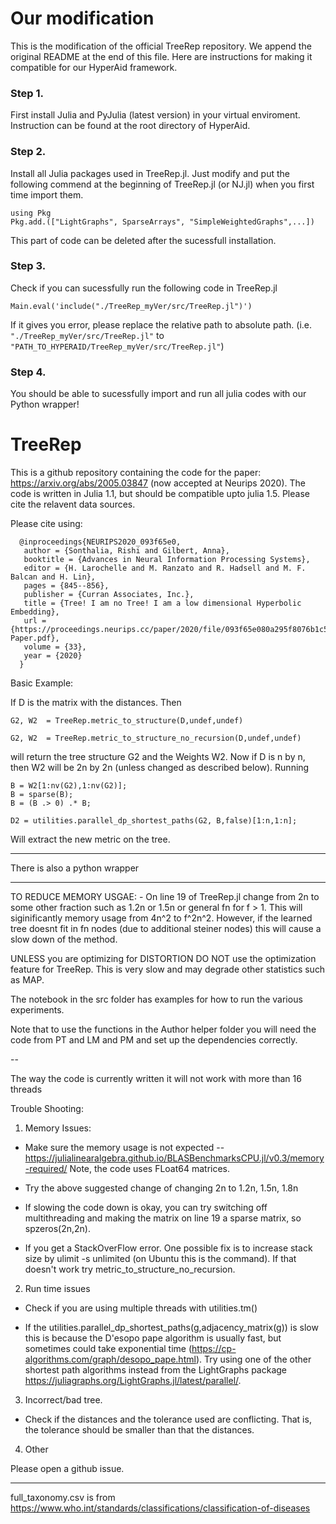 # Our modification
This is the modification of the official TreeRep repository. We append the original README at the end of this file. Here are instructions for making it compatible for our HyperAid framework.

### Step 1.
First install Julia and PyJulia (latest version) in your virtual enviroment. Instruction can be found at the root directory of HyperAid.

### Step 2.
Install all Julia packages used in TreeRep.jl. Just modify and put the following commend at the beginning of TreeRep.jl (or NJ.jl) when you first time import them.

```
using Pkg
Pkg.add.(["LightGraphs", SparseArrays", "SimpleWeightedGraphs",...])
```
This part of code can be deleted after the sucessfull installation. 

### Step 3.
Check if you can sucessfully run the following code in TreeRep.jl
```
Main.eval('include("./TreeRep_myVer/src/TreeRep.jl")')
```
If it gives you error, please replace the relative path to absolute path. (i.e. `"./TreeRep_myVer/src/TreeRep.jl"` to `"PATH_TO_HYPERAID/TreeRep_myVer/src/TreeRep.jl"`)

### Step 4.
You should be able to sucessfully import and run all julia codes with our Python wrapper! 

# TreeRep
This is a github repository containing the code for the paper: https://arxiv.org/abs/2005.03847 (now accepted at Neurips 2020). The code is written in Julia 1.1, but should be compatible upto julia 1.5. Please cite the relavent data sources. 

Please cite using:

      @inproceedings{NEURIPS2020_093f65e0,
       author = {Sonthalia, Rishi and Gilbert, Anna},
       booktitle = {Advances in Neural Information Processing Systems},
       editor = {H. Larochelle and M. Ranzato and R. Hadsell and M. F. Balcan and H. Lin},
       pages = {845--856},
       publisher = {Curran Associates, Inc.},
       title = {Tree! I am no Tree! I am a low dimensional Hyperbolic Embedding},
       url = {https://proceedings.neurips.cc/paper/2020/file/093f65e080a295f8076b1c5722a46aa2-Paper.pdf},
       volume = {33},
       year = {2020}
      }

Basic Example:

If D is the matrix with the distances. Then
  
    G2, W2  = TreeRep.metric_to_structure(D,undef,undef)
    
    G2, W2  = TreeRep.metric_to_structure_no_recursion(D,undef,undef)

will return the tree structure G2 and the Weights W2. Now if D is n by n, then W2 will be 2n by 2n (unless changed as described below). Running 

    B = W2[1:nv(G2),1:nv(G2)];
    B = sparse(B);
    B = (B .> 0) .* B;

    D2 = utilities.parallel_dp_shortest_paths(G2, B,false)[1:n,1:n];
    
Will extract the new metric on the tree. 

----------

There is also a python wrapper

-----------

TO REDUCE MEMORY USGAE: - On line 19 of TreeRep.jl change from 2n to some other fraction such as 1.2n or 1.5n or general fn for f > 1. This will siginificantly memory usage from 4n^2 to f^2n^2. However, if the learned tree doesnt fit in fn nodes (due to additional steiner nodes) this will cause a slow down of the method. 

UNLESS you are optimizing for DISTORTION DO NOT use the optimization feature for TreeRep. This is very slow and may degrade other statistics such as MAP.

The notebook in the src folder has examples for how to run the various experiments. 

Note that to use the functions in the Author helper folder you will need the code from PT and LM and PM and set up the dependencies correctly.  

--

The way the code is currently written it will not work with more than 16 threads

Trouble Shooting:

1) Memory Issues:

- Make sure the memory usage is not expected -- https://julialinearalgebra.github.io/BLASBenchmarksCPU.jl/v0.3/memory-required/
Note, the code uses FLoat64 matrices. 

- Try the above suggested change of changing 2n to 1.2n, 1.5n, 1.8n

- If slowing the code down is okay, you can try switching off multithreading and making the matrix on line 19 a sparse matrix, so spzeros(2n,2n).

- If you get a StackOverFlow error. One possible fix is to increase stack size by ulimit -s unlimited (on Ubuntu this is the command). If that doesn't work try metric_to_structure_no_recursion.

2) Run time issues

- Check if you are using multiple threads with utilities.tm()

- If the utilities.parallel_dp_shortest_paths(g,adjacency_matrix(g)) is slow this is because the D'esopo pape algorithm is usually fast, but sometimes could take exponential time (https://cp-algorithms.com/graph/desopo_pape.html). Try using one of the other shortest path algorithms instead from the LightGraphs package https://juliagraphs.org/LightGraphs.jl/latest/parallel/. 

3) Incorrect/bad tree.

- Check if the distances and the tolerance used are conflicting. That is, the tolerance should be smaller than that the distances. 

4) Other

Please open a github issue. 

    
--------

full_taxonomy.csv is from https://www.who.int/standards/classifications/classification-of-diseases

